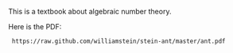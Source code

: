 This is a textbook about algebraic number theory.

Here is the PDF:

     https://raw.github.com/williamstein/stein-ant/master/ant.pdf